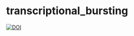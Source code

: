 # transcriptional_bursting
[![DOI](https://zenodo.org/badge/496227289.svg)](https://doi.org/10.5281/zenodo.14104488)
